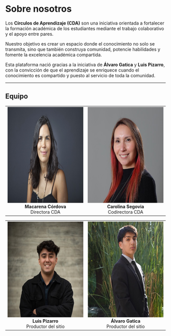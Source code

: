 
# Sobre nosotros

Los **Círculos de Aprendizaje (CDA)** son una iniciativa orientada a fortalecer la formación académica de los estudiantes mediante el trabajo colaborativo y el apoyo entre pares.  

Nuestro objetivo es crear un espacio donde el conocimiento no solo se transmita, sino que también construya comunidad, potencie habilidades y fomente la excelencia académica compartida.  

Esta plataforma nació gracias a la iniciativa de **Álvaro Gatica** y **Luis Pizarro**, con la convicción de que el aprendizaje se enriquece cuando el conocimiento es compartido y puesto al servicio de toda la comunidad.

---

## Equipo

<table>
<tr>
<td align="center" width="50%">
  <img src="../images/Macarena Cordova.JPG" height="300"><br>
  <strong>Macarena Córdova</strong><br>
  Directora CDA
</td>
<td align="center" width="50%">
  <img src="../images/Carolina Segovia.JPG" height="300"><br>
  <strong>Carolina Segovia</strong><br>
  Codirectora CDA
</td>
</tr>
</table>

<table>
<tr>
<td align="center" width="50%">
  <img src="../images/Luis Pizarro.JPG" height="300"><br>
  <strong>Luis Pizarro</strong><br>
  Productor del sitio
</td>
<td align="center" width="50%">
  <img src="../images/Alvaro Gatica.JPG" height="300"><br>
  <strong>Álvaro Gatica</strong><br>
  Productor del sitio
</td>
</tr>
</table>



